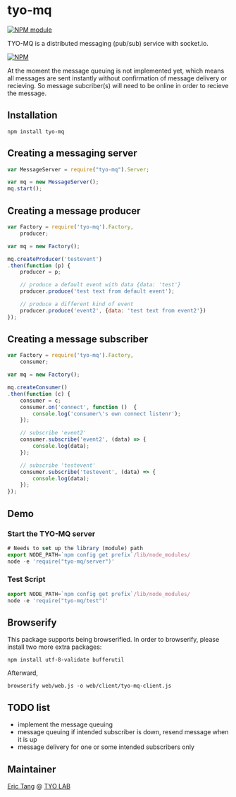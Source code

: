 # tyo-mq
[![NPM module](https://badge.fury.io/js/tyo-mq.png)](https://badge.fury.io/js/tyo-mq)

TYO-MQ is a distributed messaging (pub/sub) service with socket.io. 

[![NPM](https://nodei.co/npm/tyo-mq.png?stars&downloads)](https://nodei.co/npm/tyo-mq/)

At the moment the message queuing is not implemented yet, which means all messages are sent instantly without confirmation of message delivery or recieving. So message subcriber(s) will need to be online in order to recieve the message.

## Installation
    npm install tyo-mq

## Creating a messaging server

```javascript
var MessageServer = require("tyo-mq").Server;

var mq = new MessageServer();
mq.start();
```

## Creating a message producer

```javascript
var Factory = require('tyo-mq').Factory,
    producer;

var mq = new Factory();  

mq.createProducer('testevent')
.then(function (p) {
    producer = p;

    // produce a default event with data {data: 'test'}
    producer.produce('test text from default event');

    // produce a different kind of event
    producer.produce('event2', {data: 'test text from event2'})
});
``` 

## Creating a message subscriber

```javascript
var Factory = require('tyo-mq').Factory,
    consumer;

var mq = new Factory();    

mq.createConsumer()
.then(function (c) {
    consumer = c;
    consumer.on('connect', function ()  {
        console.log('consumer\'s own connect listenr');
    });

    // subscribe 'event2'
    consumer.subscribe('event2', (data) => {
        console.log(data);
    });

    // subscribe 'testevent'
    consumer.subscribe('testevent', (data) => {
        console.log(data);
    });
});
```

## Demo

### Start the TYO-MQ server

```javascript
# Needs to set up the library (module) path
export NODE_PATH=`npm config get prefix`/lib/node_modules/
node -e 'require("tyo-mq/server")'
```

### Test Script
```javascript
export NODE_PATH=`npm config get prefix`/lib/node_modules/
node -e 'require("tyo-mq/test")'
```

## Browserify
This package supports being browserified.
In order to browserify, please install two more extra packages:
```
npm install utf-8-validate bufferutil
```

Afterward,
```
browserify web/web.js -o web/client/tyo-mq-client.js
```

## TODO list
* implement the message queuing
* message queuing if intended subscriber is down, resend message when it is up
* message delivery for one or some intended subscribers only

## Maintainer

[Eric Tang](https://twitter.com/_e_tang) @ [TYO LAB](http://tyo.com.au)